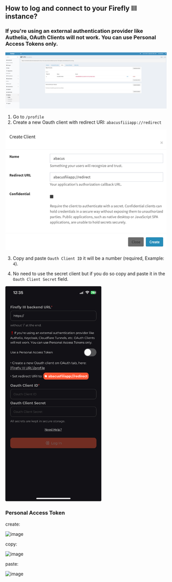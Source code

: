## How to log and connect to your Firefly III instance?

### If you're using an external authentication provider like Authelia, OAuth Clients will not work. You can use Personal Access Tokens only.

![img_1.png](HELP/img_1.png)
1. Go to `/profile` 
2. Create a new Oauth client with redirect URI: `abacusfiiiapp://redirect`

![img.png](HELP/img.png)

3. Copy and paste `Oauth Client ID` it will be a number (required, Example: `4`).

4. No need to use the secret client but if you do so copy and paste it in the `Oauth Client Secret` field.

<img alt="img_2.jpeg" height="670" src="HELP/img_2.jpeg" width="300"/>

### Personal Access Token

create:

<img width="840" alt="image" src="https://github.com/victorbalssa/abacus/assets/12813321/f92c8bba-5c48-4b5c-b2be-5eddfb53e6f2">

copy:

<img width="823" alt="image" src="https://github.com/victorbalssa/abacus/assets/12813321/ae91cb88-b994-48ab-87b6-f77d11a99cbd">

paste:

<img width="390" alt="image" src="https://github.com/victorbalssa/abacus/assets/12813321/f8ea01bd-40c2-4f1f-ac95-6be4f2ae9a47">
